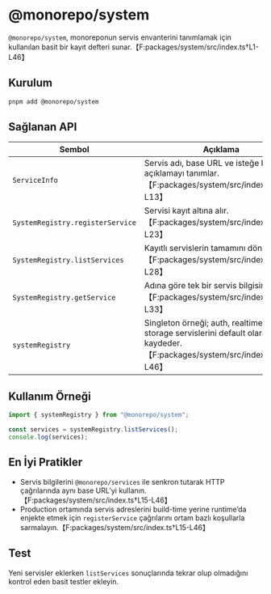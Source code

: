 # @monorepo/system

`@monorepo/system`, monoreponun servis envanterini tanımlamak için kullanılan basit bir kayıt defteri sunar.【F:packages/system/src/index.ts†L1-L46】

## Kurulum

```bash
pnpm add @monorepo/system
```

## Sağlanan API

| Sembol | Açıklama |
| --- | --- |
| `ServiceInfo` | Servis adı, base URL ve isteğe bağlı açıklamayı tanımlar.【F:packages/system/src/index.ts†L9-L13】 |
| `SystemRegistry.registerService` | Servisi kayıt altına alır.【F:packages/system/src/index.ts†L15-L23】 |
| `SystemRegistry.listServices` | Kayıtlı servislerin tamamını döndürür.【F:packages/system/src/index.ts†L25-L28】 |
| `SystemRegistry.getService` | Adına göre tek bir servis bilgisini getirir.【F:packages/system/src/index.ts†L30-L33】 |
| `systemRegistry` | Singleton örneği; auth, realtime ve storage servislerini default olarak kaydeder.【F:packages/system/src/index.ts†L35-L46】 |

## Kullanım Örneği

```ts
import { systemRegistry } from "@monorepo/system";

const services = systemRegistry.listServices();
console.log(services);
```

## En İyi Pratikler

- Servis bilgilerini `@monorepo/services` ile senkron tutarak HTTP çağrılarında aynı base URL’yi kullanın.【F:packages/system/src/index.ts†L15-L46】
- Production ortamında servis adreslerini build-time yerine runtime’da enjekte etmek için `registerService` çağrılarını ortam bazlı koşullarla sarmalayın.【F:packages/system/src/index.ts†L15-L46】

## Test

Yeni servisler eklerken `listServices` sonuçlarında tekrar olup olmadığını kontrol eden basit testler ekleyin.
